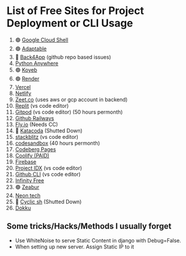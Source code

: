 # List of Free Sites for Project Deployment or CLI Usage

1. 🟢 [Google Cloud Shell](https://shell.cloud.google.com/?show=ide%2Cterminal)
2. 🟢 [Adaptable](https://adaptable.io/app/dashboard#)
3. 🔴 [Back4App](https://dashboard.back4app.com/apps)  (github repo based issues)
4. [Python Anywhere](https://www.pythonanywhere.com/login/)
5. 🟢 [Koyeb](https://app.koyeb.com/)
6. 🟢 [Render](https://dashboard.render.com/)
7. [Vercel](https://vercel.com/)
8. [Netlify](https://app.netlify.com/teams/dhimanparas20/overview)
9. [Zeet.co](https://zeet.co/team-dhimanparas20/console/home)  (uses aws or gcp account in backend)
10. [Replit](https://replit.com/~)  (vs code editor)
11. [Gitpod](https://gitpod.io/)  (vs code editor) (50 hours permonth)
12. [Github Railways](https://railway.app/new/github)
13. [Fly.io](https://fly.io/dashboard)  (Needs CC)
14. 🔴 [Katacoda](https://www.katacoda.com/)   (Shutted Down)
15. [stackblitz](https://stackblitz.com/)   (vs code editor)
16. [codesandbox](https://codesandbox.io/dashboard/recent)   (40 hours permonth)
17. [Codeberg Pages](https://codeberg.page/)
18. [Coolify (PAID)](https://app.coolify.io/subscription/new)
19. [Firebase](https://firebase.google.com/)
20. [Project IDX](https://idx.google.com/)  (vs code editor)
21. [Github CLI](https://cli.github.com/)  (vs code editor)
22. [Infinity Free](https://infinityfree.net/)
23. 🟢 [Zeabur](https://zeabur.com/pricing)
24. [Neon tech](https://neon.tech/pricing)
25. 🔴 [Cyclic sh](https://www.cyclic.sh/pricing/)   (Shutted Down)
26. [Dokku](https://dokku.com/)


## Some tricks/Hacks/Methods I usually forget

- Use WhiteNoise to serve Static Content in django with Debug=False.
- When setting up new server. Assign Static IP to it 
